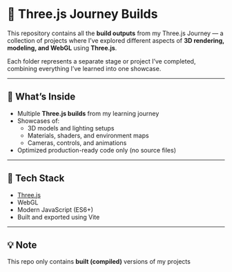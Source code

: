 # 🌌 Three.js Journey Builds

This repository contains all the **build outputs** from my Three.js Journey — a collection of projects where I’ve explored different aspects of **3D rendering, modeling, and WebGL** using **Three.js**.

Each folder represents a separate stage or project I’ve completed, combining everything I’ve learned into one showcase.

---

## 🧠 What’s Inside

- Multiple **Three.js builds** from my learning journey
- Showcases of:
  - 3D models and lighting setups
  - Materials, shaders, and environment maps
  - Cameras, controls, and animations
- Optimized production-ready code only (no source files)

---

## 🧩 Tech Stack

- [Three.js](https://threejs.org/)
- WebGL
- Modern JavaScript (ES6+)
- Built and exported using Vite

---

## 💡 Note

This repo only contains **built (compiled)** versions of my projects